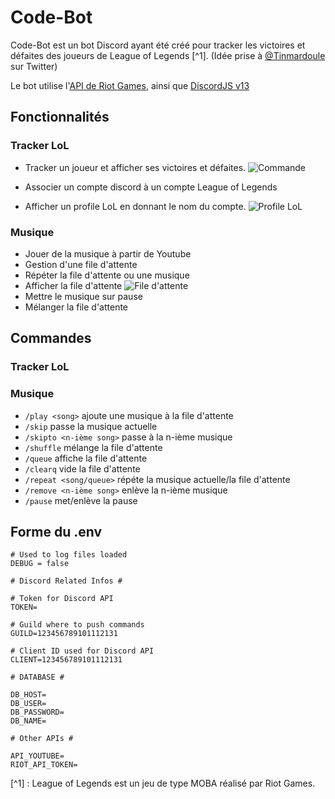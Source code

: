 # Code-Bot

Code-Bot est un bot Discord ayant été créé pour tracker les victoires et défaites des joueurs de League of Legends [^1]. (Idée prise à [@Tinmardoule](https://twitter.com/Tinmardoule/status/1490091355196076042?s=20&t=rY4TYQK_2mM-rY_er6mDwQ) sur Twitter)

Le bot utilise l'[API de Riot Games](https://developer.riotgames.com/), ainsi que [DiscordJS v13](https://discord.js.org/#/docs/discord.js/stable/general/welcome)


## Fonctionnalités

### Tracker LoL

- Tracker un joueur et afficher ses victoires et défaites.
![Commande](https://i.imgur.com/sw215.jpeg)

- Associer un compte discord à un compte League of Legends
- Afficher un profile LoL en donnant le nom du compte.
![Profile LoL](https://i.imgur.com/sw215.jpeg)

### Musique

- Jouer de la musique à partir de Youtube
- Gestion d'une file d'attente
- Répéter la file d'attente ou une musique
- Afficher la file d'attente
![File d'attente](https://i.imgur.com/sw215.jpeg)
- Mettre le musique sur pause
- Mélanger la file d'attente

## Commandes

### Tracker LoL


### Musique

- `/play <song>` ajoute une musique à la file d'attente
- `/skip` passe la musique actuelle
- `/skipto <n-ième song>` passe à la n-ième musique
- `/shuffle` mélange la file d'attente
- `/queue` affiche la file d'attente
- `/clearq` vide la file d'attente
- `/repeat <song/queue>` répéte la musique actuelle/la file d'attente
- `/remove <n-ième song>` enlève la n-ième musique
- `/pause` met/enlève la pause

## Forme du .env

```
# Used to log files loaded
DEBUG = false

# Discord Related Infos #

# Token for Discord API
TOKEN=

# Guild where to push commands
GUILD=123456789101112131

# Client ID used for Discord API
CLIENT=123456789101112131

# DATABASE #

DB_HOST=
DB_USER=
DB_PASSWORD=
DB_NAME=

# Other APIs #

API_YOUTUBE=
RIOT_API_TOKEN=
```


[^1] : League of Legends est un jeu de type MOBA réalisé par Riot Games.